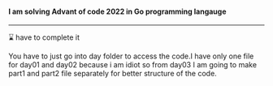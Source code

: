 #### I am solving Advant of code 2022 in Go programming langauge

--- 

⌛ have to complete it  

You have to just go into day folder to access the code.I have only one file for day01 and day02 because i am idiot so from day03 I am going to make part1 and part2 file separately for better structure of the code.

